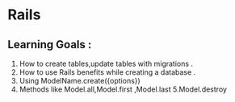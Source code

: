 # Rails

## Learning Goals :

1. How to create tables,update tables with migrations .
2. How to use Rails benefits while creating a database .
3. Using ModelName.create({options})
4. Methods like Model.all,Model.first ,Model.last
   5.Model.destroy
